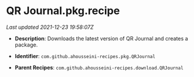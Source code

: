 # QR Journal.pkg.recipe

_Last updated 2021-12-23 19:58:07Z_

- **Description**: Downloads the latest version of QR Journal and creates a package.

- **Identifier**: `com.github.ahousseini-recipes.pkg.QRJournal`

- **Parent Recipes**: `com.github.ahousseini-recipes.download.QRJournal`